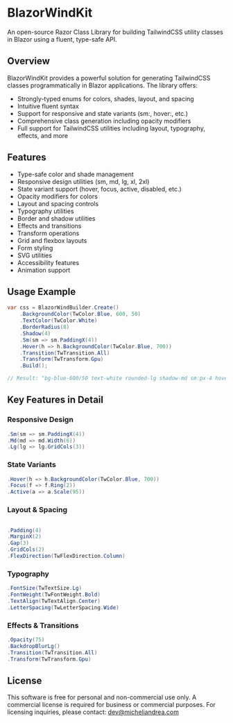 # BlazorWindKit

An open-source Razor Class Library for building TailwindCSS utility classes in Blazor using a fluent, type-safe API.

## Overview

BlazorWindKit provides a powerful solution for generating TailwindCSS classes programmatically in Blazor applications. The library offers:

- Strongly-typed enums for colors, shades, layout, and spacing
- Intuitive fluent syntax
- Support for responsive and state variants (sm:, hover:, etc.)
- Comprehensive class generation including opacity modifiers
- Full support for TailwindCSS utilities including layout, typography, effects, and more

## Features

- Type-safe color and shade management
- Responsive design utilities (sm, md, lg, xl, 2xl)
- State variant support (hover, focus, active, disabled, etc.)
- Opacity modifiers for colors
- Layout and spacing controls
- Typography utilities
- Border and shadow utilities
- Effects and transitions
- Transform operations
- Grid and flexbox layouts
- Form styling
- SVG utilities
- Accessibility features
- Animation support

## Usage Example

```csharp
var css = BlazorWindBuilder.Create()
    .BackgroundColor(TwColor.Blue, 600, 50)
    .TextColor(TwColor.White)
    .BorderRadius(8)
    .Shadow(4)
    .Sm(sm => sm.PaddingX(4))
    .Hover(h => h.BackgroundColor(TwColor.Blue, 700))
    .Transition(TwTransition.All)
    .Transform(TwTransform.Gpu)
    .Build();

// Result: "bg-blue-600/50 text-white rounded-lg shadow-md sm:px-4 hover:bg-blue-700 transition-all transform-gpu"
```

## Key Features in Detail

### Responsive Design
```csharp
.Sm(sm => sm.PaddingX(4))
.Md(md => md.Width(6))
.Lg(lg => lg.GridCols(3))
```

### State Variants
```csharp
.Hover(h => h.BackgroundColor(TwColor.Blue, 700))
.Focus(f => f.Ring(2))
.Active(a => a.Scale(95))
```

### Layout & Spacing
```csharp

.Padding(4)
.MarginX(2)
.Gap(3)
.GridCols(2)
.FlexDirection(TwFlexDirection.Column)
```

### Typography
```csharp
.FontSize(TwTextSize.Lg)
.FontWeight(TwFontWeight.Bold)
.TextAlign(TwTextAlign.Center)
.LetterSpacing(TwLetterSpacing.Wide)
```

### Effects & Transitions
```csharp
.Opacity(75)
.BackdropBlurLg()
.Transition(TwTransition.All)
.Transform(TwTransform.Gpu)
```

## License

This software is free for personal and non-commercial use only.
A commercial license is required for business or commercial purposes.
For licensing inquiries, please contact: dev@micheliandrea.com
